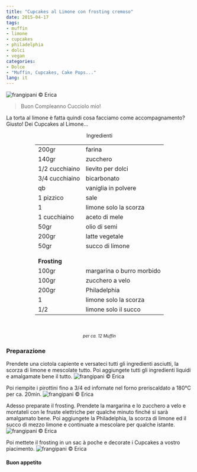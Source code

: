 ```yaml
---
title: "Cupcakes al Limone con frosting cremoso"
date: 2015-04-17
tags:
- muffin
- limone
- cupcakes
- philadelphia
- dolci
- vegan
categories:
- Dolce
- "Muffin, Cupcakes, Cake Pops..."
lang: it
---
```

![](header.jpg "frangipani © Erica")

> Buon Compleanno Cucciolo mio!

La torta al limone è fatta quindi cosa facciamo come accompagnamento? Giusto! Dei Cupcakes al Limone...

<div id="wrapper" style="text-align: center">
  <div id="yourdiv" style="display: inline-block;">
    <div class="ingredients">
      <div class="ingredients-title">Ingredienti</div>
      <table>
        <tbody>
          <tr>
            <td>200gr</td>
            <td>farina</td>
          </tr>
          <tr>
            <td>140gr</td>
            <td>zucchero</td>
          </tr>
          <tr>
            <td>1/2 cucchiaino</td>
            <td>lievito per dolci</td>
          </tr>
          <tr>
            <td>3/4 cucchiaino</td>
            <td>bicarbonato</td>
          </tr>
          <tr>
          	<td>qb</td>
            <td>vaniglia in polvere</td>
          </tr>
          <tr>
            <td>1 pizzico</td>
            <td>sale</td>
          </tr>
          <tr>
            <td>1</td>
            <td>limone solo la scorza</td>
          </tr>
          <tr>
            <td>1 cucchiaino</td>
            <td>aceto di mele</td>
          </tr>
          <tr>
            <td>50gr</td>
            <td>olio di semi</td>
          </tr>
          <tr>
            <td>200gr</td>
            <td>latte vegetale</td>
          </tr>
          <tr>
            <td>50gr</td>
            <td>succo di limone</td>
          </tr>
          <tr style="height: 15px;"></tr>
          <tr>          
            <td colspan="2"><b>Frosting</b></td>
          </tr>
          <tr>
            <td>100gr</td>
            <td>margarina o burro morbido</td>
          </tr>
          <tr>
            <td>100gr</td>
            <td>zucchero a velo</td>
          </tr>
          <tr>
            <td>200gr</td>
            <td>Philadelphia</td>
          </tr>
          <tr>
            <td>1</td>
            <td>limone solo la scorza</td>
          </tr>
          <tr>
            <td>1/2</td>
            <td>limone solo il succo</td>     
          </tr>
        </tbody>
      </table>
      <br></br>
      <i class="pull-right" style="font-size: 80%;">per ca. 12 Muffin</i>
    </div>
  </div>
</div>


<h3>
	<font color="grey">
		<i class="fa fa-cogs"></i>
	</font> Preparazione
</h3>

Prendete una ciotola capiente e versateci tutti gli ingredienti asciutti, la scorza di limone e mescolate tutto. Poi aggiungete tutti gli ingredienti liquidi e amalgamate bene il tutto.
![](impasto.jpg "frangipani © Erica")

Poi riempite i pirottini fino a 3/4 ed infornate nel forno preriscaldato a 180°C per ca. 20min.
![](sfornati.jpg "frangipani © Erica")

Adesso preparate il frosting. Prendete la margarina e lo zucchero a velo e montateli con le fruste elettriche per qualche minuto finché si sarà amalgamato bene. Poi aggiungete la Philadelphia, la scorza di limone ed il succo di mezzo limone e continuate a mescolare per qualche istante.
![](frosting.jpg "frangipani © Erica")

Poi mettete il frosting in un sac à poche e decorate i Cupcakes a vostro piacimento.
![](risultato.jpg "frangipani © Erica")

<h4>Buon appetito
  <font color="red">
    <i class="fa fa-smile-o"></i>
  </font>
</h4>
